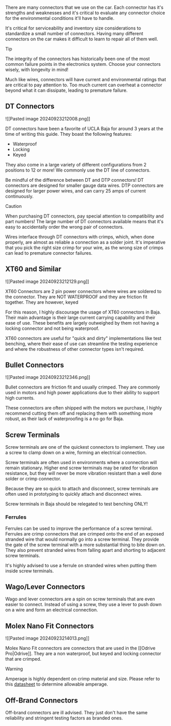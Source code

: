There are many connectors that we use on the car. Each connector has it's strengths and weaknesses and it's critical to evaluate any connector choice for the environmental conditions it'll have to handle.

It's critical for serviceability and inventory size considerations to standardize a small number of connectors. Having many different connectors on the car makes it difficult to learn to repair all of them well.

> [!TIP]
> The integrity of the connectors has historically been one of the most common failure points in the electronics system. Choose your connectors wisely, with longevity in mind!

Much like wires, connectors will have current and environmental ratings that are critical to pay attention to. Too much current can overheat a connector beyond what it can dissipate, leading to premature failure. 
## DT Connectors
![[Pasted image 20240923212008.png]]

DT connectors have been a favorite of UCLA Baja for around 3 years at the time of writing this guide. They boast the following features:
- Waterproof
- Locking
- Keyed

They also come in a large variety of different configurations from 2 positions to 12 or more! We commonly use the DT line of connectors.

Be mindful of the difference between DT and DTP connectors! DT connectors are designed for smaller gauge data wires. DTP connectors are designed for larger power wires, and can carry 25 amps of current continuously.

>[!CAUTION]
>
>When purchasing DT connectors, pay special attention to compatibility and part numbers! The large number of DT connectors available means that it's easy to accidentally order the wrong pair of connectors.
>

Wires interface through DT connectors with crimps, which, when done properly, are almost as reliable a connection as a solder joint. It's imperative that you pick the right size crimp for your wire, as the wrong size of crimps can lead to premature connector failures.

## XT60 and Similar
![[Pasted image 20240923212129.png]]

XT60 Connectors are 2 pin power connectors where wires are soldered to the connector. They are NOT WATERPROOF and they are friction fit together. They are however, keyed

For this reason, I highly discourage the usage of XT60 connectors in Baja. Their main advantage is their large current carrying capability and their ease of use. These benefits are largely outweighed by them not having a locking connector and not being waterproof. 

XT60 connectors are useful for "quick and dirty" implementations like test benching, where their ease of use can streamline the testing experience and where the robustness of other connector types isn't required.

## Bullet Connectors
![[Pasted image 20240923212346.png]]

Bullet connectors are friction fit and usually crimped. They are commonly used in motors and high power applications due to their ability to support high currents. 

These connectors are often shipped with the motors we purchase, I highly recommend cutting them off and replacing them with something more robust, as their lack of waterproofing is a no go for Baja.
## Screw Terminals

Screw terminals are one of the quickest connectors to implement. They use a screw to clamp down on a wire, forming an electrical connection.

Screw terminals are often used in environments where a connection will remain stationary. Higher end screw terminals may be rated for vibration resistance, but they will never be more vibration resistant than a well done solder or crimp connector.

Because they are so quick to attach and disconnect, screw terminals are often used in prototyping to quickly attach and disconnect wires.

Screw terminals in Baja should be relegated to test benching ONLY!

### Ferrules
Ferrules can be used to improve the performance of a screw terminal. Ferrules are crimp connectors that are crimped onto the end of an exposed stranded wire that would normally go into a screw terminal. They provide the gate of the screw terminal with a more substantial thing to bite down on. They also prevent stranded wires from falling apart and shorting to adjacent screw terminals.

It's highly advised to use a ferrule on stranded wires when putting them inside screw terminals.
## Wago/Lever Connectors
Wago and lever connectors are a spin on screw terminals that are even easier to connect. Instead of using a screw, they use a lever to push down on a wire and form an electrical connection.

## Molex Nano Fit Connectors
![[Pasted image 20240923214013.png]]

Molex Nano Fit connectors are connectors that are used in the [[Odrive Pro|Odrive]]. They are a non waterproof, but keyed and locking connector that are crimped.

>[!WARNING]
>Amperage is highly dependent on crimp material and size. Please refer to this [datasheet](https://www.molex.com/content/dam/molex/molex-dot-com/products/automated/en-us/productspecificationpdf/201/201447/2014471000-PS-000.pdf?inline) to determine allowable amperage.
## Off-Brand Connectors
Off-brand connectors are ill advised. They just don't have the same reliability and stringent testing factors as branded ones.
